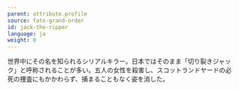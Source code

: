 ```yaml
---
parent: attribute.profile
source: fate-grand-order
id: jack-the-ripper
language: ja
weight: 0
---
```


世界中にその名を知られるシリアルキラー。日本ではそのまま「切り裂きジャック」と呼称されることが多い。五人の女性を殺害し、スコットランドヤードの必死の捜査にもかかわらず、捕まることもなく姿を消した。
